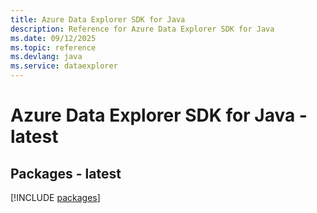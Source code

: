 ```yaml
---
title: Azure Data Explorer SDK for Java
description: Reference for Azure Data Explorer SDK for Java
ms.date: 09/12/2025
ms.topic: reference
ms.devlang: java
ms.service: dataexplorer
---
```

# Azure Data Explorer SDK for Java - latest
## Packages - latest
[!INCLUDE [packages](data-explorer-index.md)]